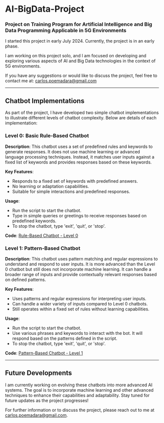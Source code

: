 # AI-BigData-Project

### Project on Training Program for Artificial Intelligence and Big Data Programming Applicable in 5G Environments

I started this project in early July 2024. Currently, the project is in an early phase.

I am working on this project solo, and I am focused on developing and exploring various aspects of AI and Big Data technologies in the context of 5G environments.

If you have any suggestions or would like to discuss the project, feel free to contact me at: carlos.poemadara@gmail.com

---

## Chatbot Implementations

As part of the project, I have developed two simple chatbot implementations to illustrate different levels of chatbot complexity. Below are details of each implementation:

### Level 0: Basic Rule-Based Chatbot

**Description**: This chatbot uses a set of predefined rules and keywords to generate responses. It does not use machine learning or advanced language processing techniques. Instead, it matches user inputs against a fixed list of keywords and provides responses based on these keywords.

**Key Features**:
- Responds to a fixed set of keywords with predefined answers.
- No learning or adaptation capabilities.
- Suitable for simple interactions and predefined responses.

**Usage**:
- Run the script to start the chatbot.
- Type in simple queries or greetings to receive responses based on predefined keywords.
- To stop the chatbot, type 'exit', 'quit', or 'stop'.

**Code**:
[Rule-Based Chatbot - Level 0](https://github.com/PoeMadara/AI-BigData-Project/blob/main/Level%200/Rule-Based%20Chatbot%20-%20IA%20Level%200.py)

### Level 1: Pattern-Based Chatbot

**Description**: This chatbot uses pattern matching and regular expressions to understand and respond to user inputs. It is more advanced than the Level 0 chatbot but still does not incorporate machine learning. It can handle a broader range of inputs and provide contextually relevant responses based on defined patterns.

**Key Features**:
- Uses patterns and regular expressions for interpreting user inputs.
- Can handle a wider variety of inputs compared to Level 0 chatbots.
- Still operates within a fixed set of rules without learning capabilities.

**Usage**:
- Run the script to start the chatbot.
- Use various phrases and keywords to interact with the bot. It will respond based on the patterns defined in the script.
- To stop the chatbot, type 'exit', 'quit', or 'stop'.

**Code**:
[Pattern-Based Chatbot - Level 1](https://github.com/PoeMadara/AI-BigData-Project/blob/main/Level%201/Pattern-Based%20Chatbot%20-%20IA%20Level%201.py)

---

## Future Developments

I am currently working on evolving these chatbots into more advanced AI systems. The goal is to incorporate machine learning and other advanced techniques to enhance their capabilities and adaptability. Stay tuned for future updates as the project progresses!

For further information or to discuss the project, please reach out to me at carlos.poemadara@gmail.com.
